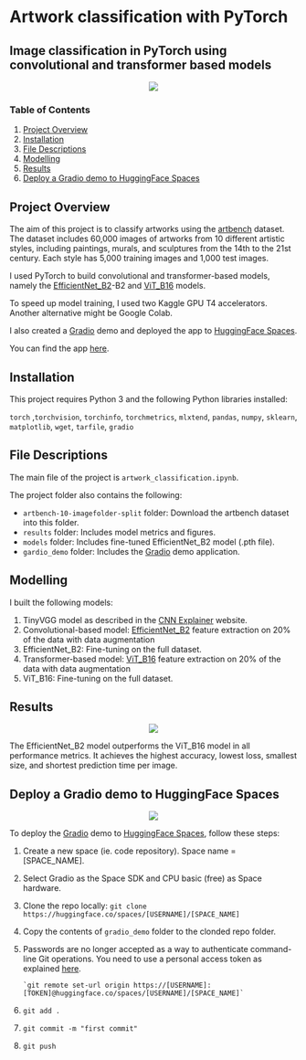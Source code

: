 # Artwork classification with PyTorch

## Image classification in PyTorch using convolutional and transformer based models

<div align="center">
  <img src="https://github.com/AlaGrine/Artwork_classification_in_PyTorch/blob/main/results/fig_Artbench.png" >
</div>

### Table of Contents

1. [Project Overview](#overview)
2. [Installation](#installation)
3. [File Descriptions](#file_descriptions)
4. [Modelling](#modelling)
5. [Results](#results)
6. [Deploy a Gradio demo to HuggingFace Spaces](#gradio_demo)

## Project Overview <a name="overview"></a>

The aim of this project is to classify artworks using the [artbench](https://github.com/liaopeiyuan/artbench) dataset. The dataset includes 60,000 images of artworks from 10 different artistic styles, including paintings, murals, and sculptures from the 14th to the 21st century. Each style has 5,000 training images and 1,000 test images.

I used PyTorch to build convolutional and transformer-based models, namely the [EfficientNet_B2](https://pytorch.org/vision/stable/models/generated/torchvision.models.efficientnet_b2.html#torchvision.models.efficientnet_b2)-B2 and [ViT_B16](https://pytorch.org/vision/stable/models/generated/torchvision.models.vit_b_16.html?highlight=vit#torchvision.models.vit_b_16) models.

To speed up model training, I used two Kaggle GPU T4 accelerators. Another alternative might be Google Colab.

I also created a [Gradio](https://www.gradio.app/) demo and deployed the app to [HuggingFace Spaces](https://huggingface.co/spaces).

You can find the app [here](https://huggingface.co/spaces/AlaGrine/Artwork_classifier).

## Installation <a name="installation"></a>

This project requires Python 3 and the following Python libraries installed:

`torch` ,`torchvision`, `torchinfo`, `torchmetrics`, `mlxtend`, `pandas`, `numpy`, `sklearn`, `matplotlib`, `wget`, `tarfile`, `gradio`

## File Descriptions <a name="file_descriptions"></a>

The main file of the project is `artwork_classification.ipynb`.

The project folder also contains the following:

- `artbench-10-imagefolder-split` folder: Download the artbench dataset into this folder.
- `results` folder: Includes model metrics and figures.
- `models` folder: Includes fine-tuned EfficientNet_B2 model (.pth file).
- `gardio_demo` folder: Includes the [Gradio](https://www.gradio.app/) demo application.

## Modelling <a name="modelling"></a>

I built the following models:

1. TinyVGG model as described in the [CNN Explainer](https://poloclub.github.io/cnn-explainer/) website.
2. Convolutional-based model: [EfficientNet_B2](https://pytorch.org/vision/stable/models/generated/torchvision.models.efficientnet_b2.html#torchvision.models.efficientnet_b2) feature extraction on 20% of the data with data augmentation
3. EfficientNet_B2: Fine-tuning on the full dataset.
4. Transformer-based model: [ViT_B16](https://pytorch.org/vision/stable/models/generated/torchvision.models.vit_b_16.html?highlight=vit#torchvision.models.vit_b_16) feature extraction on 20% of the data with data augmentation
5. ViT_B16: Fine-tuning on the full dataset.

## Results<a name="results"></a>

<div align="center">
  <img src="https://github.com/AlaGrine/Artwork_classification_in_PyTorch/blob/main/results/fig_inference-speed-vs-accuracy.jpg" >
</div>

The EfficientNet_B2 model outperforms the ViT_B16 model in all performance metrics. It achieves the highest accuracy, lowest loss, smallest size, and shortest prediction time per image.

## Deploy a Gradio demo to HuggingFace Spaces <a name="gradio_demo"></a>

<div align="center">
  <img src="https://github.com/AlaGrine/Artwork_classification_in_PyTorch/blob/main/results/fig_gradio_demo.png" >
</div>

To deploy the [Gradio](https://www.gradio.app/) demo to [HuggingFace Spaces](https://huggingface.co/spaces), follow these steps:

1.  Create a new space (ie. code repository). Space name = [SPACE_NAME].
2.  Select Gradio as the Space SDK and CPU basic (free) as Space hardware.
3.  Clone the repo locally: `git clone https://huggingface.co/spaces/[USERNAME]/[SPACE_NAME]`
4.  Copy the contents of `gradio_demo` folder to the clonded repo folder.
5.  Passwords are no longer accepted as a way to authenticate command-line Git operations. You need to use a personal access token as explained
    [here](https://huggingface.co/blog/password-git-deprecation).

        `git remote set-url origin https://[USERNAME]:[TOKEN]@huggingface.co/spaces/[USERNAME]/[SPACE_NAME]`

6.  `git add .`
7.  `git commit -m "first commit"`
8.  `git push`
